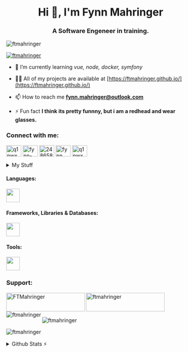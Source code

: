 <h1 align="center">Hi 👋, I'm Fynn Mahringer</h1>
<h3 align="center">A Software Engeneer in training.</h3>

<p align="left"> <img src="https://komarev.com/ghpvc/?username=ftmahringer&label=Profile%20views&color=red&style=for-the-badge" alt="ftmahringer" /> </p>

<p align="left"> <a href="https://github.com/ryo-ma/github-profile-trophy"><img src="https://github-profile-trophy.vercel.app/?username=ftmahringer" alt="ftmahringer" /></a> </p>

- 🌱 I’m currently learning *vue, node, docker, symfony*

- 👨‍💻 All of my projects are available at [https://ftmahringer.github.io/](https://ftmahringer.github.io/)

- 📫 How to reach me **fynn.mahringer@outlook.com**

- ⚡ Fun fact **I think its pretty funnny, but i am a redhead and wear glasses.**

<h3 align="left">Connect with me:</h3>
<p align="left">
<a href="https://dev.to/q1pwx" target="blank"><img align="center" src="https://raw.githubusercontent.com/rahuldkjain/github-profile-readme-generator/master/src/images/icons/Social/devto.svg" alt="q1pwx" height="30" width="40" /></a>
<a href="https://linkedin.com/in/fynn-mahringer-30a36b285" target="blank"><img align="center" src="https://raw.githubusercontent.com/rahuldkjain/github-profile-readme-generator/master/src/images/icons/Social/linked-in-alt.svg" alt="fynn-mahringer-30a36b285" height="30" width="40" /></a>
<a href="https://stackoverflow.com/users/24865837" target="blank"><img align="center" src="https://raw.githubusercontent.com/rahuldkjain/github-profile-readme-generator/master/src/images/icons/Social/stack-overflow.svg" alt="24865837" height="30" width="40" /></a>
<a href="https://fb.com/fynn mahringer" target="blank"><img align="center" src="https://raw.githubusercontent.com/rahuldkjain/github-profile-readme-generator/master/src/images/icons/Social/facebook.svg" alt="fynn mahringer" height="30" width="40" /></a>
<a href="https://www.youtube.com/c/q1pwx" target="blank"><img align="center" src="https://raw.githubusercontent.com/rahuldkjain/github-profile-readme-generator/master/src/images/icons/Social/youtube.svg" alt="q1pwx" height="30" width="40" /></a>
</p>


<details>
  <summary>
    My Stuff
  </summary>
  <br>
  
| **Mobile Devices**              | **Desktop**                        |
| ------------------------------  | ---------------------------------  |
| - Acer Nitro 5 	          | - OS: Windows 11                   |
| - Huawei P30 Pro 		  | - CPU: Intel i5-11400H             |  
|	                          | - GPU: NVIDEA RTX 3050 (Laptop GPU)|
|                                 | - RAM: 32GB DDR4                   |
|                                 | - HDD: 1TB                         |
|                                 | - SSD: 2TB                         |

  
</details>

<h4 align="left">Languages:</h3>
<img src="https://skillicons.dev/icons?i=c,cpp,css,html,js,ts,java,py,php,bash,lua,regex,md" style="height:36px;">
<h4 align="left">Frameworks, Libraries & Databases:</h3>
<img src="https://skillicons.dev/icons?i=express,nestjs,nodejs,vite,vue,vitest,nuxtjs,pinia,bootstrap,qt,spring,symfony,tailwind,prisma,mysql,postgres,supabase&perline=50" style="height:36px;" />  
<h4 align="left">Tools:</h3>
<img src="https://skillicons.dev/icons?i=git,npm,pnpm,yarn,kubernetes,docker,figma,postman,sentry,vercel,githubactions,github,gitlab,maven,nginx" style="height:36px;" />



<h3 align="left">Support:</h3>
<p><a href="https://www.buymeacoffee.com/FTMahringer"> <img align="left" src="https://cdn.buymeacoffee.com/buttons/v2/default-yellow.png" height="50" width="210" alt="FTMahringer" /></a><a href="https://ko-fi.com/ftmahringer"> <img align="left" src="https://cdn.ko-fi.com/cdn/kofi3.png?v=3" height="50" width="210" alt="ftmahringer" /></a></p><br><br>


<p><img align="left" src="https://github-readme-stats.vercel.app/api/top-langs?username=ftmahringer&show_icons=true&locale=en&layout=compact" alt="ftmahringer" /></p>

<p>&nbsp;<img align="center" src="https://github-readme-stats.vercel.app/api?username=ftmahringer&show_icons=true&locale=en" alt="ftmahringer" /></p>

<p><img align="center" src="https://github-readme-streak-stats.herokuapp.com/?user=ftmahringer&" alt="ftmahringer" /></p>

<details>
  <summary>Github Stats ⚡</summary>
  
  <a href="#">![Github stats](https://github-readme-stats.vercel.app/api?username=ftmahringer&theme=blueberry&count_private=true&hide_border=true&line_height=20)</a>
  <a href="#">![Top Langs](https://github-readme-stats.vercel.app/api/top-langs/?username=ftmahringer&layout=compact&theme=blueberry&count_private=true&hide_border=true)</a>
</details>
